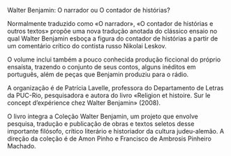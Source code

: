 Walter Benjamin: O narrador ou O contador de histórias?


Normalmente traduzido como «O narrador», «O contador de histórias e outros textos» propõe uma nova tradução anotada do clássico ensaio no qual Walter Benjamin esboça a figura do contador de histórias a partir de um comentário crítico do contista russo Nikolai Leskov.
 
O volume inclui também a pouco conhecida produção ficcional do próprio ensaísta, trazendo o conjunto de seus contos, alguns inéditos em português, além de peças que Benjamin produziu para o rádio.

A organização é de Patrícia Lavelle, professora do Departamento de Letras da PUC-Rio, pesquisadora e autora do livro «Religion et histoire. Sur le concept d’expérience chez Walter Benjamin» (2008).

O livro integra a Coleção Walter Benjamin, um projeto que envolve pesquisa, tradução e publicação de obras e textos seletos desse importante filósofo, crítico literário e historiador da cultura judeu-alemão. A direção da coleção é de Amon Pinho e Francisco de Ambrosis Pinheiro Machado.

